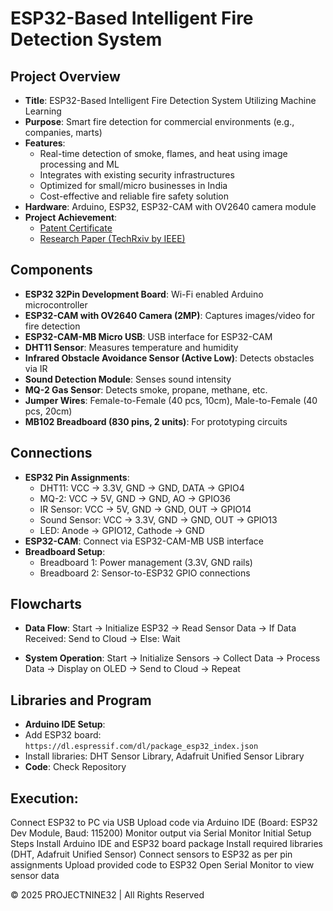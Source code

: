 # ESP32-Based Intelligent Fire Detection System

## Project Overview
- **Title**: ESP32-Based Intelligent Fire Detection System Utilizing Machine Learning
- **Purpose**: Smart fire detection for commercial environments (e.g., companies, marts)
- **Features**:
  - Real-time detection of smoke, flames, and heat using image processing and ML
  - Integrates with existing security infrastructures
  - Optimized for small/micro businesses in India
  - Cost-effective and reliable fire safety solution
- **Hardware**: Arduino, ESP32, ESP32-CAM with OV2640 camera module
- **Project Achievement**:
  - [Patent Certificate](https://mehtabk.netlify.app/CERTIFICATE.pdf)
  - [Research Paper (TechRxiv by IEEE)](https://d197for5662m48.cloudfront.net/documents/publicationstatus/260984/preprint_pdf/ddf88a7a5c1f2df26dcb07c151bd2b9f.pdf)

## Components
- **ESP32 32Pin Development Board**: Wi-Fi enabled Arduino microcontroller
- **ESP32-CAM with OV2640 Camera (2MP)**: Captures images/video for fire detection
- **ESP32-CAM-MB Micro USB**: USB interface for ESP32-CAM
- **DHT11 Sensor**: Measures temperature and humidity
- **Infrared Obstacle Avoidance Sensor (Active Low)**: Detects obstacles via IR
- **Sound Detection Module**: Senses sound intensity
- **MQ-2 Gas Sensor**: Detects smoke, propane, methane, etc.
- **Jumper Wires**: Female-to-Female (40 pcs, 10cm), Male-to-Female (40 pcs, 20cm)
- **MB102 Breadboard (830 pins, 2 units)**: For prototyping circuits

## Connections
- **ESP32 Pin Assignments**:
  - DHT11: VCC → 3.3V, GND → GND, DATA → GPIO4
  - MQ-2: VCC → 5V, GND → GND, AO → GPIO36
  - IR Sensor: VCC → 5V, GND → GND, OUT → GPIO14
  - Sound Sensor: VCC → 3.3V, GND → GND, OUT → GPIO13
  - LED: Anode → GPIO12, Cathode → GND
- **ESP32-CAM**: Connect via ESP32-CAM-MB USB interface
- **Breadboard Setup**:
  - Breadboard 1: Power management (3.3V, GND rails)
  - Breadboard 2: Sensor-to-ESP32 GPIO connections

## Flowcharts
- **Data Flow**:
Start → Initialize ESP32 → Read Sensor Data → If Data Received: Send to Cloud → Else: Wait

- **System Operation**:
Start → Initialize Sensors → Collect Data → Process Data → Display on OLED → Send to Cloud → Repeat


## Libraries and Program
- **Arduino IDE Setup**:
- Add ESP32 board: `https://dl.espressif.com/dl/package_esp32_index.json`
- Install libraries: DHT Sensor Library, Adafruit Unified Sensor Library
- **Code**:
Check Repository

## Execution:
Connect ESP32 to PC via USB
Upload code via Arduino IDE (Board: ESP32 Dev Module, Baud: 115200)
Monitor output via Serial Monitor
Initial Setup Steps
Install Arduino IDE and ESP32 board package
Install required libraries (DHT, Adafruit Unified Sensor)
Connect sensors to ESP32 as per pin assignments
Upload provided code to ESP32
Open Serial Monitor to view sensor data

© 2025 PROJECTNINE32 | All Rights Reserved
